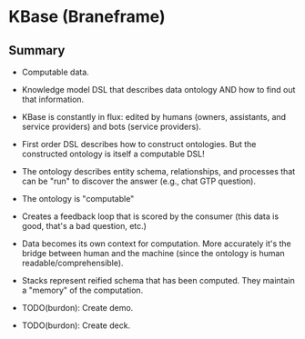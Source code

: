 # KBase (Braneframe)

## Summary

- Computable data.
- Knowledge model DSL that describes data ontology AND how to find out that information.
- KBase is constantly in flux: edited by humans (owners, assistants, and service providers) and bots (service providers).
- First order DSL describes how to construct ontologies. But the constructed ontology is itself a computable DSL!
- The ontology describes entity schema, relationships, and processes that can be "run" to discover the answer (e.g., chat GTP question).
- The ontology is "computable"
- Creates a feedback loop that is scored by the consumer (this data is good, that's a bad question, etc.)
- Data becomes its own context for computation. More accurately it's the bridge between human and the machine (since the ontology is human readable/comprehensible).
- Stacks represent reified schema that has been computed. They maintain a "memory" of the computation.

- TODO(burdon): Create demo.
- TODO(burdon): Create deck.
